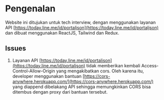 # Pengenalan
Website ini ditujukan untuk tech interview, dengan menggunakan layanan API [https://today.line.me/id/portaljson](https://today.line.me/id/portaljson) dan dibuat menggunakan ReactJS, Tailwind dan Redux.

## Issues

 1. Layanan API [https://today.line.me/id/portaljson](https://today.line.me/id/portaljson) tidak memberikan kembali Access-Control-Allow-Origin yang mengakibatkan cors. Oleh karena itu, developer menggunakan bantuan [https://cors-anywhere.herokuapp.com/](https://cors-anywhere.herokuapp.com/) yang diappend dibelakang API sehingga memungkinkan CORS bisa ditembus dengan proxy dari bantuan tersebut.